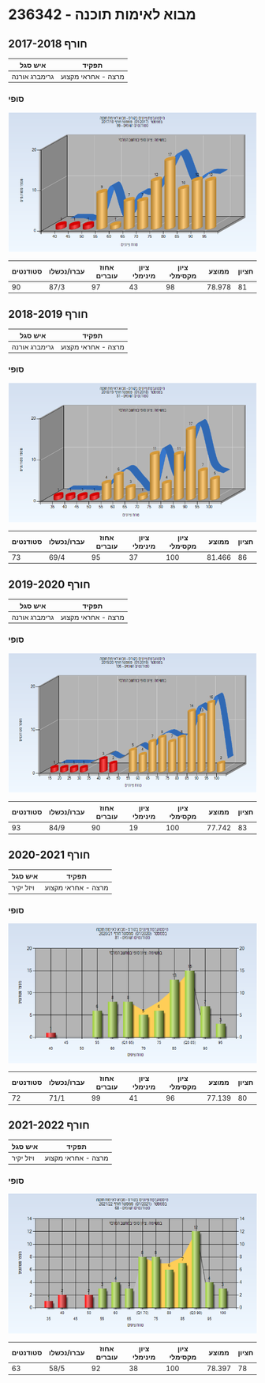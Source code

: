 # 236342 - מבוא לאימות תוכנה

## חורף 2017-2018

| איש סגל | תפקיד |
| ---- | ---- |
| גרימברג אורנה | מרצה - אחראי מקצוע |

### סופי

![201701 Finals](201701/Finals.png)

| סטודנטים | עברו/נכשלו | אחוז עוברים | ציון מינימלי | ציון מקסימלי | ממוצע | חציון |
| ---- | ---- | ---- | ---- | ---- | ---- | ---- |
| 90 | 87/3 | 97 | 43 | 98 | 78.978 | 81 |

## חורף 2018-2019

| איש סגל | תפקיד |
| ---- | ---- |
| גרימברג אורנה | מרצה - אחראי מקצוע |

### סופי

![201801 Finals](201801/Finals.png)

| סטודנטים | עברו/נכשלו | אחוז עוברים | ציון מינימלי | ציון מקסימלי | ממוצע | חציון |
| ---- | ---- | ---- | ---- | ---- | ---- | ---- |
| 73 | 69/4 | 95 | 37 | 100 | 81.466 | 86 |

## חורף 2019-2020

| איש סגל | תפקיד |
| ---- | ---- |
| גרימברג אורנה | מרצה - אחראי מקצוע |

### סופי

![201901 Finals](201901/Finals.png)

| סטודנטים | עברו/נכשלו | אחוז עוברים | ציון מינימלי | ציון מקסימלי | ממוצע | חציון |
| ---- | ---- | ---- | ---- | ---- | ---- | ---- |
| 93 | 84/9 | 90 | 19 | 100 | 77.742 | 83 |

## חורף 2020-2021

| איש סגל | תפקיד |
| ---- | ---- |
| ויזל יקיר | מרצה - אחראי מקצוע |

### סופי

![202001 Finals](202001/Finals.png)

| סטודנטים | עברו/נכשלו | אחוז עוברים | ציון מינימלי | ציון מקסימלי | ממוצע | חציון |
| ---- | ---- | ---- | ---- | ---- | ---- | ---- |
| 72 | 71/1 | 99 | 41 | 96 | 77.139 | 80 |

## חורף 2021-2022

| איש סגל | תפקיד |
| ---- | ---- |
| ויזל יקיר | מרצה - אחראי מקצוע |

### סופי

![202101 Finals](202101/Finals.png)

| סטודנטים | עברו/נכשלו | אחוז עוברים | ציון מינימלי | ציון מקסימלי | ממוצע | חציון |
| ---- | ---- | ---- | ---- | ---- | ---- | ---- |
| 63 | 58/5 | 92 | 38 | 100 | 78.397 | 78 |

